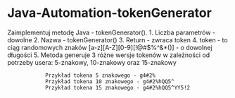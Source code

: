 # Java-Automation-tokenGenerator
Zaimplementuj metodę Java - tokenGenerator().
                1. Liczba parametrów - dowolne
                2. Nazwa - tokenGenerator()
                3. Return - zwraca token
                4. token - to ciąg randomowych znaków [a-z][A-Z][0-9][!@#$%^&*()] - o dowolnej długości
                5.  Metoda generuje 3 różne wersje tokenów w zależności od potrzeby usera:  5-znakowy, 10-znakowy oraz 15-znakowy
               
                Przykład tokena 5 znakowego - g4#2%
                Przykład tokena 10 znakowego - g4#2%hQQ5^
                Przykład tokena 15 znakowego - g4#2%hQQ5^YY5!2
